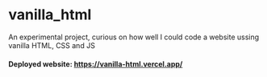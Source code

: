 # vanilla_html
An experimental project, curious on how well I could code a website ussing vanilla HTML, CSS and JS

#### Deployed website: https://vanilla-html.vercel.app/
